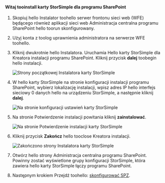 <!--author=SharS last changed: 9/17/15-->

#### <a name="tooinstall-hello-storsimple-adapter-for-sharepoint"></a>Witaj tooinstall karty StorSimple dla programu SharePoint
1. Skopiuj hello Instalator toohello serwer frontonu sieci web (WFE) będącego również aplikacji sieci web Administracja centralna programu SharePoint hello toorun skonfigurowany. 
2. Użyj konta z toolog uprawnienia administratora na serwerze WFE toohello.
3. Kliknij dwukrotnie hello Instalatora. Uruchamia Hello karty StorSimple dla Kreatora instalacji programu SharePoint. Kliknij przycisk **dalej** toobegin hello instalacji.
   
    ![Strony początkowej Instalatora karty StorSimple](./media/storsimple-install-sharepoint-adapter/HCS_SSASP_Setup1-include.png)
4. W hello karty StorSimple na stronie konfiguracji instalacji programu SharePoint, wybierz lokalizację instalacji, wpisz adres IP hello interfejs sieciowy 0 danych hello na urządzeniu StorSimple, a następnie kliknij **dalej**. 
   
    ![Na stronie konfiguracji ustawień karty StorSimple](./media/storsimple-install-sharepoint-adapter/HCS_SSASP_Setup2-include.png) 
5. Na stronie Potwierdzenie instalacji powitania kliknij **zainstalować**.
   
    ![Na stronie Potwierdzenie instalacji karty StorSimple](./media/storsimple-install-sharepoint-adapter/HCS_SSASP_Confirm_Setup-include.png) 
6. Kliknij przycisk **Zakończ** hello tooclose Kreatora instalacji.
   
    ![Zakończono strony Instalatora karty StorSimple](./media/storsimple-install-sharepoint-adapter/HCS_SSASP_Setup_finish-include.png) 
7. Otwórz hello strony Administracja centralna programu SharePoint. Powinny zostać wyświetlone grupy konfiguracji StorSimple, która zawiera hello karty StorSimple łączy programu SharePoint.
8. Następnym krokiem Przejdź toohello: [skonfigurować SPZ](#configure-rbs).

